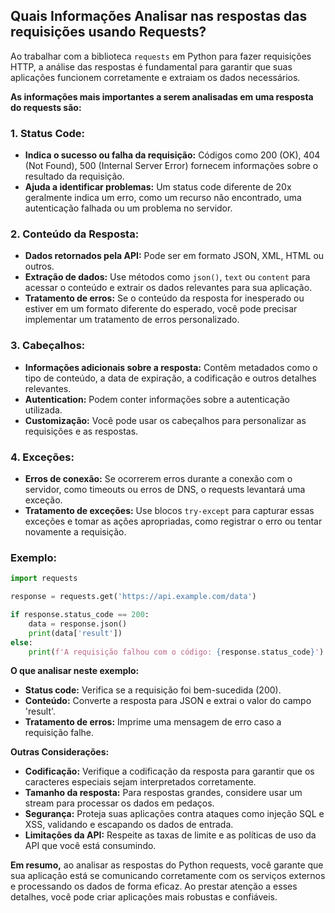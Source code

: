 ## Quais Informações Analisar nas respostas das requisições usando Requests?

Ao trabalhar com a biblioteca `requests` em Python para fazer requisições HTTP, a análise das respostas é fundamental para garantir que suas aplicações funcionem corretamente e extraiam os dados necessários. 

**As informações mais importantes a serem analisadas em uma resposta do requests são:**

### 1. **Status Code:**
* **Indica o sucesso ou falha da requisição:** Códigos como 200 (OK), 404 (Not Found), 500 (Internal Server Error) fornecem informações sobre o resultado da requisição.
* **Ajuda a identificar problemas:** Um status code diferente de 20x geralmente indica um erro, como um recurso não encontrado, uma autenticação falhada ou um problema no servidor.

### 2. **Conteúdo da Resposta:**
* **Dados retornados pela API:** Pode ser em formato JSON, XML, HTML ou outros.
* **Extração de dados:** Use métodos como `json()`, `text` ou `content` para acessar o conteúdo e extrair os dados relevantes para sua aplicação.
* **Tratamento de erros:** Se o conteúdo da resposta for inesperado ou estiver em um formato diferente do esperado, você pode precisar implementar um tratamento de erros personalizado.

### 3. **Cabeçalhos:**
* **Informações adicionais sobre a resposta:** Contêm metadados como o tipo de conteúdo, a data de expiração, a codificação e outros detalhes relevantes.
* **Autentication:** Podem conter informações sobre a autenticação utilizada.
* **Customização:** Você pode usar os cabeçalhos para personalizar as requisições e as respostas.

### 4. **Exceções:**
* **Erros de conexão:** Se ocorrerem erros durante a conexão com o servidor, como timeouts ou erros de DNS, o requests levantará uma exceção.
* **Tratamento de exceções:** Use blocos `try-except` para capturar essas exceções e tomar as ações apropriadas, como registrar o erro ou tentar novamente a requisição.

### **Exemplo:**

```python
import requests

response = requests.get('https://api.example.com/data')

if response.status_code == 200:
    data = response.json()
    print(data['result'])
else:
    print(f'A requisição falhou com o código: {response.status_code}')
```

**O que analisar neste exemplo:**

* **Status code:** Verifica se a requisição foi bem-sucedida (200).
* **Conteúdo:** Converte a resposta para JSON e extrai o valor do campo 'result'.
* **Tratamento de erros:** Imprime uma mensagem de erro caso a requisição falhe.

**Outras Considerações:**

* **Codificação:** Verifique a codificação da resposta para garantir que os caracteres especiais sejam interpretados corretamente.
* **Tamanho da resposta:** Para respostas grandes, considere usar um stream para processar os dados em pedaços.
* **Segurança:** Proteja suas aplicações contra ataques como injeção SQL e XSS, validando e escapando os dados de entrada.
* **Limitações da API:** Respeite as taxas de limite e as políticas de uso da API que você está consumindo.

**Em resumo,** ao analisar as respostas do Python requests, você garante que sua aplicação está se comunicando corretamente com os serviços externos e processando os dados de forma eficaz. Ao prestar atenção a esses detalhes, você pode criar aplicações mais robustas e confiáveis.
